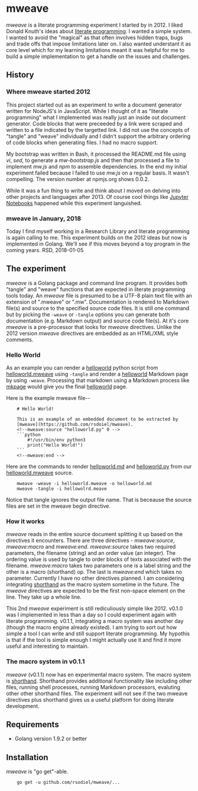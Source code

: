
# mweave

_mweave_ is a literate programming experiment I started by in 2012. I 
liked Donald Knuth's ideas about 
[literate programming](https://en.wikipedia.org/wiki/Literate_programming). 
I wanted a simple system. I wanted to avoid the "magical" as that often 
involves hidden traps, bugs and trade offs that impose limitations later 
on. I also wanted understant it as core level which for my learning 
limitations meant it was helpful for me to build a simple implementation 
to get a handle on the issues and challenges.

## History

### Where mweave started 2012

This project started out as an experiment to write a document generator written
for NodeJS's in JavaScript. While I thought of it as "literate programming" what
I implemented was really just an inside out document generator.  Code blocks that were
preceeded by a link were scraped and written to a file indicated by the targetted link.
I did not use the concepts of "tangle" and "weave" individually and I didn't
support the arbitrary ordering of code blocks when generating files. 
I had no macro support.

My bootstrap was written in Bash, it processed the README.md file using _vi_, _sed_, 
to generate a *mw-bootstrap.js* and then that processed a file to implement _mw.js_ 
and _npm_ to assemble dependencies.  In the end my initial experiment failed because 
I failed to use _mw.js_ on a regular basis.  It wasn't compelling.  The version number 
at npmjs.org shows 0.0.2.  

While it was a fun thing to write and think about I moved on delving into other projects and 
languages after 2013.  Of course cool things like [Jupyter Notebooks](https://jupyter.org/) 
happened while this experiment languished.


### mweave in January, 2018

Today I find myself working in a Research Library and literate programming is again
calling to me.  This experiment builds on the 2012 ideas but now is implemented in Golang.
We'll see if this moves beyond a toy program in the coming years. RSD, 2018-01-05

## The experiment

_mweave_ is a Golang package and command line program. It provides both "tangle" and
"weave" functions that are expected in literate programming tools today. An _mweave_
file is presumed to be a UTF-8 plain text file with an extension of ".mweave" or ".mw".
Documentation is rendered to Markdown file(s) and source to the specified source code files.
It is still one command but by picking the `-weave` or `-tangle` options you can generate
both documentation (e.g. Markdown output) and source code file(s).
At it's core _mweave_ is a pre-processor that looks for _mweave_ directives. Unlike the 2012
version _mweave_ directives are embedded as an HTML/XML style comments.

### Hello World

As an example you can render a [helloworld](demos/helloworld.py) python script from [helloworld.mweave](demos/helloworld.mweave) using `-tangle` and render a [helloworld](demos/helloworld.md) Markdown page by using
`-weave`. Processing that markdown using a Markdown process like [mkpage](https://caltechlibrary.github.io/mkpage)
would give you the final [helloworld](demos/helloworld.html) page.

Here is the example mweave file--

```
    # Hello World!

    This is an example of an embedded document to be extracted by 
    [mweave](https://github.com/rsdoiel/mweave).
    <!--mweave:source "helloworld.py" 0 -->
    ```python
        #!/usr/bin/env python3
        print("Hello World!")
    ```
    <!--mweave:end -->
```

Here are the commands to render [helloworld.md](demos/helloworld.md) and [helloworld.py](demos/helloworld.py)
from our [helloworld.mweave](demos/helloworld.mweave) source.

```shell
    mweave -weave -i helloworld.mweave -o helloworld.md
    mweave -tangle -i hellowolrd.meave
```

Notice that tangle ignores the output file name. That is beceause the source files are set in the 
mweave begin directive.


### How it works

_mweave_ reads in the entire source document splitting it up based on the directives it encounters.
There are three directives - *mweave:source*, *mweave:macro* and *mweave:end*.  *mweave:source* 
takes two required parameters, the filename (string) and an order value (an integer). The ordering 
value is used by tangle to order blocks of texts associated with the filename. *mweave:macro* 
takes two parameters one is a label string and the other is a macro (shorthand) op. The last is 
*mweave:end* which takes no parameter.  Currently I have no other directives planned. I am 
considering integrating [shorthand](https://github.com/rsdoiel/shorthand) as the macro system 
sometime in the future.  The _mweave_ directives are expected to be the first non-space element 
on the line.  They take up a whole line. 

This 2nd _mweave_ experiment is still rediculiously simple like 2012. v0.1.0 was I implemented 
in less than a day so I could experiment again with literate programming. v0.1.1, integrating
a macro system was another day (though the macro engine already existed). I am trying to sort out how 
simple a tool I can write and still support literate programming. My hypothis is that if the 
tool is simple enough I might actually use it and find it more useful and interesting to maintain.

### The macro system in v0.1.1

_mweave_ (v0.1.1) now has en experimental macro system. The macro system is 
[shorthand](https://rsdoiel.github.io/shorthand). Shorthand provides additional
functionality like including other files, running shell processes, running Markdown
processors, evaluting other other shorthand files. The experiment will not see
if the two mweave directives plus shorthand gives us a useful platform for doing literate
development.


## Requirements

+ Golang version 1.9.2 or better

## Installation

_mweave_ is "go get"-able.

```shell
    go get -u github.com/rsodiel/mweave/...
```



